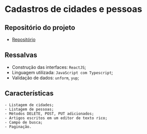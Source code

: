 # Cadastros de cidades e pessoas

## Repositório do projeto
- [Repositório](https://github.com/danielsfilho/cadastros-cidades-pessoas)

## Ressalvas
- Construção das interfaces: `ReactJS`;
- Linguagem utilizada: `JavaScript com Typescript`;
- Validação de dados: `unform`, `yup`;

## Características
	- Listagem de cidades;
	- Listagem de pessoas;
	- Métodos DELETE, POST, PUT adicionados;
	- Artigos escritos em um editor de texto rico;
	- Campo de busca;
	- Paginação.
